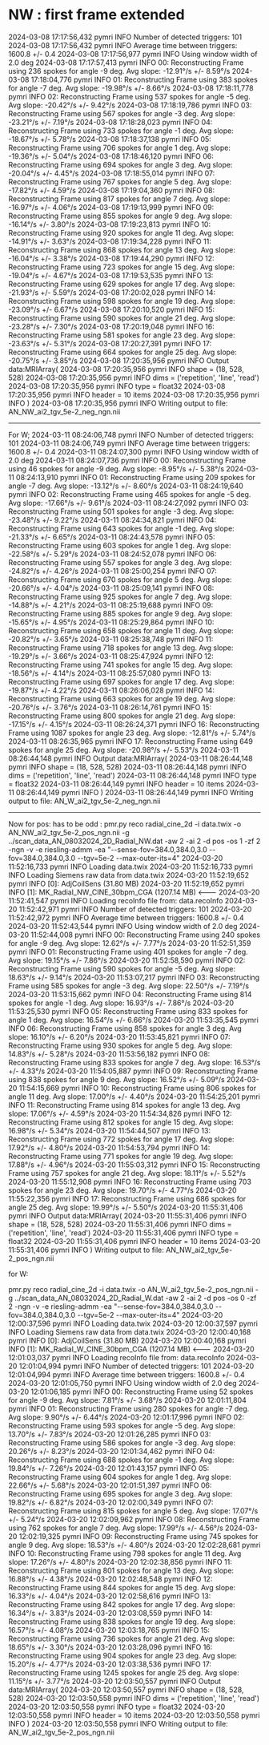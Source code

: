 # NW : first frame extended 

2024-03-08 17:17:56,432 pymri        INFO     Number of detected triggers: 101
2024-03-08 17:17:56,432 pymri        INFO     Average time between triggers: 1600.8 +/- 0.4
2024-03-08 17:17:56,977 pymri        INFO     Using window width of 2.0 deg
2024-03-08 17:17:57,413 pymri        INFO     00: Reconstructing Frame using 236 spokes for angle -9 deg. Avg slope: -12.91°/s +/- 8.59°/s
2024-03-08 17:18:04,776 pymri        INFO     01: Reconstructing Frame using 383 spokes for angle -7 deg. Avg slope: -19.98°/s +/- 8.66°/s
2024-03-08 17:18:11,778 pymri        INFO     02: Reconstructing Frame using 537 spokes for angle -5 deg. Avg slope: -20.42°/s +/- 9.42°/s
2024-03-08 17:18:19,786 pymri        INFO     03: Reconstructing Frame using 567 spokes for angle -3 deg. Avg slope: -23.21°/s +/- 7.19°/s
2024-03-08 17:18:28,023 pymri        INFO     04: Reconstructing Frame using 733 spokes for angle -1 deg. Avg slope: -18.67°/s +/- 5.78°/s
2024-03-08 17:18:37,138 pymri        INFO     05: Reconstructing Frame using 706 spokes for angle 1 deg. Avg slope: -19.36°/s +/- 5.04°/s
2024-03-08 17:18:46,120 pymri        INFO     06: Reconstructing Frame using 694 spokes for angle 3 deg. Avg slope: -20.04°/s +/- 4.45°/s
2024-03-08 17:18:55,014 pymri        INFO     07: Reconstructing Frame using 767 spokes for angle 5 deg. Avg slope: -17.82°/s +/- 4.59°/s
2024-03-08 17:19:04,360 pymri        INFO     08: Reconstructing Frame using 817 spokes for angle 7 deg. Avg slope: -16.97°/s +/- 4.06°/s
2024-03-08 17:19:13,999 pymri        INFO     09: Reconstructing Frame using 855 spokes for angle 9 deg. Avg slope: -16.14°/s +/- 3.80°/s
2024-03-08 17:19:23,813 pymri        INFO     10: Reconstructing Frame using 920 spokes for angle 11 deg. Avg slope: -14.91°/s +/- 3.63°/s
2024-03-08 17:19:34,228 pymri        INFO     11: Reconstructing Frame using 868 spokes for angle 13 deg. Avg slope: -16.04°/s +/- 3.38°/s
2024-03-08 17:19:44,290 pymri        INFO     12: Reconstructing Frame using 723 spokes for angle 15 deg. Avg slope: -19.04°/s +/- 4.67°/s
2024-03-08 17:19:53,535 pymri        INFO     13: Reconstructing Frame using 629 spokes for angle 17 deg. Avg slope: -21.93°/s +/- 5.59°/s
2024-03-08 17:20:02,028 pymri        INFO     14: Reconstructing Frame using 598 spokes for angle 19 deg. Avg slope: -23.09°/s +/- 6.67°/s
2024-03-08 17:20:10,520 pymri        INFO     15: Reconstructing Frame using 590 spokes for angle 21 deg. Avg slope: -23.28°/s +/- 7.30°/s
2024-03-08 17:20:19,048 pymri        INFO     16: Reconstructing Frame using 581 spokes for angle 23 deg. Avg slope: -23.63°/s +/- 5.31°/s
2024-03-08 17:20:27,391 pymri        INFO     17: Reconstructing Frame using 664 spokes for angle 25 deg. Avg slope: -20.75°/s +/- 3.85°/s
2024-03-08 17:20:35,956 pymri        INFO     Output data:MRIArray(
2024-03-08 17:20:35,956 pymri        INFO       shape = (18, 528, 528)
2024-03-08 17:20:35,956 pymri        INFO       dims = ('repetition', 'line', 'read')
2024-03-08 17:20:35,956 pymri        INFO       type = float32
2024-03-08 17:20:35,956 pymri        INFO       header = 10 items
2024-03-08 17:20:35,956 pymri        INFO     )
2024-03-08 17:20:35,956 pymri        INFO     Writing output to file: AN_NW_ai2_tgv_5e-2_neg_ngn.nii

____________________________
For W; 
2024-03-11 08:24:06,748 pymri        INFO     Number of detected triggers: 101
2024-03-11 08:24:06,749 pymri        INFO     Average time between triggers: 1600.8 +/- 0.4
2024-03-11 08:24:07,300 pymri        INFO     Using window width of 2.0 deg
2024-03-11 08:24:07,736 pymri        INFO     00: Reconstructing Frame using 46 spokes for angle -9 deg. Avg slope: -8.95°/s +/- 5.38°/s
2024-03-11 08:24:13,910 pymri        INFO     01: Reconstructing Frame using 209 spokes for angle -7 deg. Avg slope: -13.12°/s +/- 8.60°/s
2024-03-11 08:24:19,640 pymri        INFO     02: Reconstructing Frame using 465 spokes for angle -5 deg. Avg slope: -17.66°/s +/- 9.61°/s
2024-03-11 08:24:27,092 pymri        INFO     03: Reconstructing Frame using 501 spokes for angle -3 deg. Avg slope: -23.48°/s +/- 9.22°/s
2024-03-11 08:24:34,821 pymri        INFO     04: Reconstructing Frame using 643 spokes for angle -1 deg. Avg slope: -21.33°/s +/- 6.65°/s
2024-03-11 08:24:43,578 pymri        INFO     05: Reconstructing Frame using 603 spokes for angle 1 deg. Avg slope: -22.58°/s +/- 5.29°/s
2024-03-11 08:24:52,078 pymri        INFO     06: Reconstructing Frame using 557 spokes for angle 3 deg. Avg slope: -24.82°/s +/- 4.26°/s
2024-03-11 08:25:00,254 pymri        INFO     07: Reconstructing Frame using 670 spokes for angle 5 deg. Avg slope: -20.66°/s +/- 4.04°/s
2024-03-11 08:25:09,141 pymri        INFO     08: Reconstructing Frame using 925 spokes for angle 7 deg. Avg slope: -14.88°/s +/- 4.21°/s
2024-03-11 08:25:19,688 pymri        INFO     09: Reconstructing Frame using 885 spokes for angle 9 deg. Avg slope: -15.65°/s +/- 4.95°/s
2024-03-11 08:25:29,864 pymri        INFO     10: Reconstructing Frame using 658 spokes for angle 11 deg. Avg slope: -20.82°/s +/- 3.65°/s
2024-03-11 08:25:38,748 pymri        INFO     11: Reconstructing Frame using 718 spokes for angle 13 deg. Avg slope: -19.29°/s +/- 3.66°/s
2024-03-11 08:25:47,924 pymri        INFO     12: Reconstructing Frame using 741 spokes for angle 15 deg. Avg slope: -18.56°/s +/- 4.14°/s
2024-03-11 08:25:57,080 pymri        INFO     13: Reconstructing Frame using 697 spokes for angle 17 deg. Avg slope: -19.87°/s +/- 4.22°/s
2024-03-11 08:26:06,028 pymri        INFO     14: Reconstructing Frame using 663 spokes for angle 19 deg. Avg slope: -20.76°/s +/- 3.76°/s
2024-03-11 08:26:14,761 pymri        INFO     15: Reconstructing Frame using 800 spokes for angle 21 deg. Avg slope: -17.15°/s +/- 4.15°/s
2024-03-11 08:26:24,371 pymri        INFO     16: Reconstructing Frame using 1087 spokes for angle 23 deg. Avg slope: -12.81°/s +/- 5.74°/s
2024-03-11 08:26:35,965 pymri        INFO     17: Reconstructing Frame using 649 spokes for angle 25 deg. Avg slope: -20.98°/s +/- 5.53°/s
2024-03-11 08:26:44,148 pymri        INFO     Output data:MRIArray(
2024-03-11 08:26:44,148 pymri        INFO       shape = (18, 528, 528)
2024-03-11 08:26:44,148 pymri        INFO       dims = ('repetition', 'line', 'read')
2024-03-11 08:26:44,148 pymri        INFO       type = float32
2024-03-11 08:26:44,149 pymri        INFO       header = 10 items
2024-03-11 08:26:44,149 pymri        INFO     )
2024-03-11 08:26:44,149 pymri        INFO     Writing output to file: AN_W_ai2_tgv_5e-2_neg_ngn.nii


_______
Now for pos: has to be odd : 
pmr.py reco radial_cine_2d -i data.twix -o AN_NW_ai2_tgv_5e-2_pos_ngn.nii -g ../scan_data_AN_08032024_2D_Radial_NW.dat -aw 2 -ai 2 -d pos -os 1  -zf 2 -ngn -v -e riesling-admm -ea "--sense-fov=384.0,384.0,3.0 --fov=384.0,384.0,3.0 --tgv=5e-2 --max-outer-its=4" 
2024-03-20 11:52:16,733 pymri        INFO     Loading data.twix
2024-03-20 11:52:16,733 pymri        INFO     Loading Siemens raw data from data.twix
2024-03-20 11:52:19,652 pymri        INFO     [0]: AdjCoilSens (31.80 MB)
2024-03-20 11:52:19,652 pymri        INFO     [1]: MK_Radial_NW_CINE_30bpm_CGA (1207.14 MB) <---
2024-03-20 11:52:41,547 pymri        INFO     Loading recoInfo file from: data.recoInfo
2024-03-20 11:52:42,971 pymri        INFO     Number of detected triggers: 101
2024-03-20 11:52:42,972 pymri        INFO     Average time between triggers: 1600.8 +/- 0.4
2024-03-20 11:52:43,544 pymri        INFO     Using window width of 2.0 deg
2024-03-20 11:52:44,008 pymri        INFO     00: Reconstructing Frame using 240 spokes for angle -9 deg. Avg slope: 12.62°/s +/- 7.77°/s
2024-03-20 11:52:51,359 pymri        INFO     01: Reconstructing Frame using 401 spokes for angle -7 deg. Avg slope: 19.15°/s +/- 7.86°/s
2024-03-20 11:52:58,590 pymri        INFO     02: Reconstructing Frame using 590 spokes for angle -5 deg. Avg slope: 18.63°/s +/- 9.14°/s
2024-03-20 11:53:07,217 pymri        INFO     03: Reconstructing Frame using 585 spokes for angle -3 deg. Avg slope: 22.50°/s +/- 7.19°/s
2024-03-20 11:53:15,662 pymri        INFO     04: Reconstructing Frame using 814 spokes for angle -1 deg. Avg slope: 16.93°/s +/- 7.86°/s
2024-03-20 11:53:25,530 pymri        INFO     05: Reconstructing Frame using 833 spokes for angle 1 deg. Avg slope: 16.54°/s +/- 6.66°/s
2024-03-20 11:53:35,545 pymri        INFO     06: Reconstructing Frame using 858 spokes for angle 3 deg. Avg slope: 16.10°/s +/- 6.20°/s
2024-03-20 11:53:45,821 pymri        INFO     07: Reconstructing Frame using 930 spokes for angle 5 deg. Avg slope: 14.83°/s +/- 5.28°/s
2024-03-20 11:53:56,182 pymri        INFO     08: Reconstructing Frame using 833 spokes for angle 7 deg. Avg slope: 16.53°/s +/- 4.33°/s
2024-03-20 11:54:05,887 pymri        INFO     09: Reconstructing Frame using 838 spokes for angle 9 deg. Avg slope: 16.52°/s +/- 5.09°/s
2024-03-20 11:54:15,669 pymri        INFO     10: Reconstructing Frame using 806 spokes for angle 11 deg. Avg slope: 17.00°/s +/- 4.40°/s
2024-03-20 11:54:25,201 pymri        INFO     11: Reconstructing Frame using 814 spokes for angle 13 deg. Avg slope: 17.06°/s +/- 4.59°/s
2024-03-20 11:54:34,826 pymri        INFO     12: Reconstructing Frame using 812 spokes for angle 15 deg. Avg slope: 16.98°/s +/- 5.34°/s
2024-03-20 11:54:44,507 pymri        INFO     13: Reconstructing Frame using 772 spokes for angle 17 deg. Avg slope: 17.92°/s +/- 4.80°/s
2024-03-20 11:54:53,794 pymri        INFO     14: Reconstructing Frame using 771 spokes for angle 19 deg. Avg slope: 17.88°/s +/- 4.96°/s
2024-03-20 11:55:03,312 pymri        INFO     15: Reconstructing Frame using 757 spokes for angle 21 deg. Avg slope: 18.11°/s +/- 5.52°/s
2024-03-20 11:55:12,908 pymri        INFO     16: Reconstructing Frame using 703 spokes for angle 23 deg. Avg slope: 19.70°/s +/- 4.77°/s
2024-03-20 11:55:22,356 pymri        INFO     17: Reconstructing Frame using 686 spokes for angle 25 deg. Avg slope: 19.99°/s +/- 5.50°/s
2024-03-20 11:55:31,406 pymri        INFO     Output data:MRIArray(
2024-03-20 11:55:31,406 pymri        INFO       shape = (18, 528, 528)
2024-03-20 11:55:31,406 pymri        INFO       dims = ('repetition', 'line', 'read')
2024-03-20 11:55:31,406 pymri        INFO       type = float32
2024-03-20 11:55:31,406 pymri        INFO       header = 10 items
2024-03-20 11:55:31,406 pymri        INFO     )
 Writing output to file: AN_NW_ai2_tgv_5e-2_pos_ngn.nii

for W: 

 pmr.py reco radial_cine_2d -i data.twix -o AN_W_ai2_tgv_5e-2_pos_ngn.nii -g ../scan_data_AN_08032024_2D_Radial_W.dat -aw 2 -ai 2 -d pos -os 0  -zf 2 -ngn -v -e riesling-admm -ea "--sense-fov=384.0,384.0,3.0 --fov=384.0,384.0,3.0 --tgv=5e-2 --max-outer-its=4" 
2024-03-20 12:00:37,596 pymri        INFO     Loading data.twix
2024-03-20 12:00:37,597 pymri        INFO     Loading Siemens raw data from data.twix
2024-03-20 12:00:40,168 pymri        INFO     [0]: AdjCoilSens (31.80 MB)
2024-03-20 12:00:40,168 pymri        INFO     [1]: MK_Radial_W_CINE_30bpm_CGA (1207.14 MB) <---
2024-03-20 12:01:03,037 pymri        INFO     Loading recoInfo file from: data.recoInfo
2024-03-20 12:01:04,994 pymri        INFO     Number of detected triggers: 101
2024-03-20 12:01:04,994 pymri        INFO     Average time between triggers: 1600.8 +/- 0.4
2024-03-20 12:01:05,750 pymri        INFO     Using window width of 2.0 deg
2024-03-20 12:01:06,185 pymri        INFO     00: Reconstructing Frame using 52 spokes for angle -9 deg. Avg slope: 7.81°/s +/- 3.68°/s
2024-03-20 12:01:11,804 pymri        INFO     01: Reconstructing Frame using 280 spokes for angle -7 deg. Avg slope: 9.90°/s +/- 6.44°/s
2024-03-20 12:01:17,996 pymri        INFO     02: Reconstructing Frame using 593 spokes for angle -5 deg. Avg slope: 13.70°/s +/- 7.83°/s
2024-03-20 12:01:26,285 pymri        INFO     03: Reconstructing Frame using 586 spokes for angle -3 deg. Avg slope: 20.26°/s +/- 8.23°/s
2024-03-20 12:01:34,462 pymri        INFO     04: Reconstructing Frame using 688 spokes for angle -1 deg. Avg slope: 19.84°/s +/- 7.26°/s
2024-03-20 12:01:43,157 pymri        INFO     05: Reconstructing Frame using 604 spokes for angle 1 deg. Avg slope: 22.66°/s +/- 5.68°/s
2024-03-20 12:01:51,397 pymri        INFO     06: Reconstructing Frame using 695 spokes for angle 3 deg. Avg slope: 19.82°/s +/- 6.82°/s
2024-03-20 12:02:00,349 pymri        INFO     07: Reconstructing Frame using 815 spokes for angle 5 deg. Avg slope: 17.07°/s +/- 5.24°/s
2024-03-20 12:02:09,962 pymri        INFO     08: Reconstructing Frame using 762 spokes for angle 7 deg. Avg slope: 17.99°/s +/- 4.56°/s
2024-03-20 12:02:19,325 pymri        INFO     09: Reconstructing Frame using 745 spokes for angle 9 deg. Avg slope: 18.53°/s +/- 4.80°/s
2024-03-20 12:02:28,681 pymri        INFO     10: Reconstructing Frame using 798 spokes for angle 11 deg. Avg slope: 17.26°/s +/- 4.80°/s
2024-03-20 12:02:38,856 pymri        INFO     11: Reconstructing Frame using 801 spokes for angle 13 deg. Avg slope: 16.88°/s +/- 4.38°/s
2024-03-20 12:02:48,548 pymri        INFO     12: Reconstructing Frame using 844 spokes for angle 15 deg. Avg slope: 16.33°/s +/- 4.04°/s
2024-03-20 12:02:58,616 pymri        INFO     13: Reconstructing Frame using 842 spokes for angle 17 deg. Avg slope: 16.34°/s +/- 3.83°/s
2024-03-20 12:03:08,559 pymri        INFO     14: Reconstructing Frame using 838 spokes for angle 19 deg. Avg slope: 16.57°/s +/- 4.08°/s
2024-03-20 12:03:18,765 pymri        INFO     15: Reconstructing Frame using 736 spokes for angle 21 deg. Avg slope: 18.65°/s +/- 3.30°/s
2024-03-20 12:03:28,096 pymri        INFO     16: Reconstructing Frame using 904 spokes for angle 23 deg. Avg slope: 15.20°/s +/- 4.77°/s
2024-03-20 12:03:38,536 pymri        INFO     17: Reconstructing Frame using 1245 spokes for angle 25 deg. Avg slope: 11.15°/s +/- 3.77°/s
2024-03-20 12:03:50,557 pymri        INFO     Output data:MRIArray(
2024-03-20 12:03:50,557 pymri        INFO       shape = (18, 528, 528)
2024-03-20 12:03:50,558 pymri        INFO       dims = ('repetition', 'line', 'read')
2024-03-20 12:03:50,558 pymri        INFO       type = float32
2024-03-20 12:03:50,558 pymri        INFO       header = 10 items
2024-03-20 12:03:50,558 pymri        INFO     )
2024-03-20 12:03:50,558 pymri        INFO     Writing output to file: AN_W_ai2_tgv_5e-2_pos_ngn.nii
